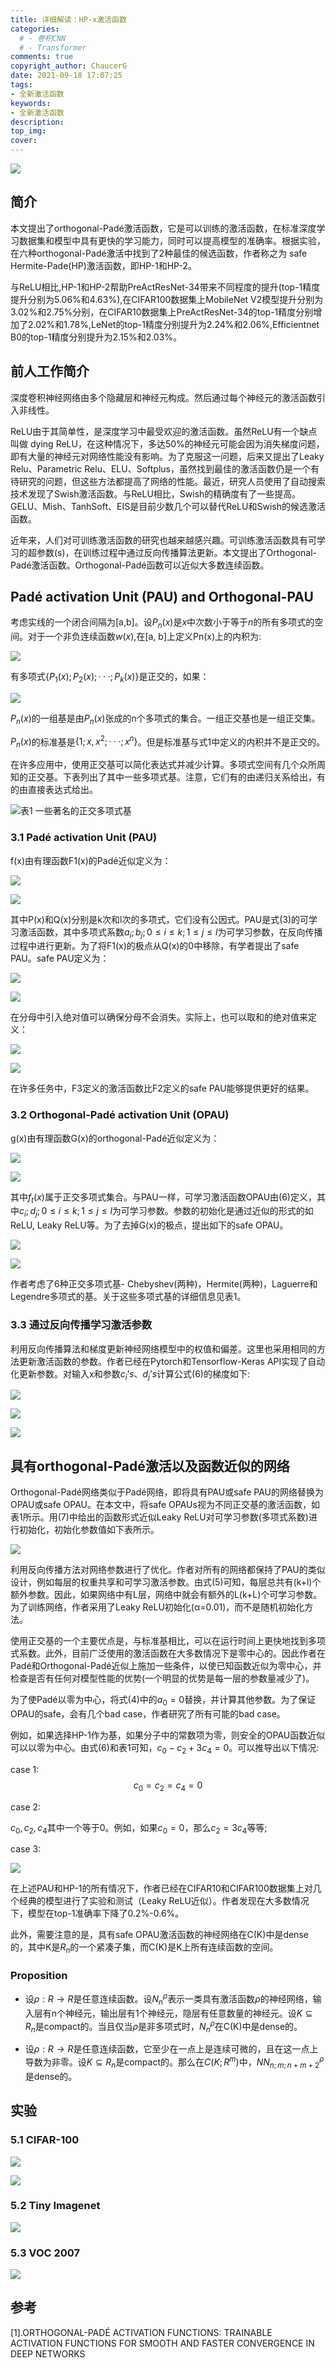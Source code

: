```yaml
---
title: 详细解读：HP-x激活函数
categories:
  # - 卷积CNN
  # - Transformer
comments: true
copyright_author: ChaucerG
date: 2021-09-18 17:07:25
tags:
- 全新激活函数
keywords:
- 全新激活函数
description:
top_img:
cover:
---
```


![](https://gitee.com/chaucerg/pic_-web/raw/master/images_20210618/1.png)



## 简介
本文提出了orthogonal-Padé激活函数，它是可以训练的激活函数，在标准深度学习数据集和模型中具有更快的学习能力，同时可以提高模型的准确率。根据实验，在六种orthogonal-Padé激活中找到了2种最佳的候选函数，作者称之为 safe Hermite-Pade(HP)激活函数，即HP-1和HP-2。

与ReLU相比,HP-1和HP-2帮助PreActResNet-34带来不同程度的提升(top-1精度提升分别为5.06%和4.63%),在CIFAR100数据集上MobileNet V2模型提升分别为3.02%和2.75%分别，在CIFAR10数据集上PreActResNet-34的top-1精度分别增加了2.02%和1.78%,LeNet的top-1精度分别提升为2.24%和2.06%,Efficientnet B0的top-1精度分别提升为2.15%和2.03%。

## 前人工作简介
深度卷积神经网络由多个隐藏层和神经元构成。然后通过每个神经元的激活函数引入非线性。

ReLU由于其简单性，是深度学习中最受欢迎的激活函数。虽然ReLU有一个缺点叫做 dying ReLU，在这种情况下，多达50%的神经元可能会因为消失梯度问题，即有大量的神经元对网络性能没有影响。为了克服这一问题，后来又提出了Leaky Relu、Parametric Relu、ELU、Softplus，虽然找到最佳的激活函数仍是一个有待研究的问题，但这些方法都提高了网络的性能。最近，研究人员使用了自动搜索技术发现了Swish激活函数。与ReLU相比，Swish的精确度有了一些提高。GELU、Mish、TanhSoft、EIS是目前少数几个可以替代ReLU和Swish的候选激活函数。

近年来，人们对可训练激活函数的研究也越来越感兴趣。可训练激活函数具有可学习的超参数(s)，在训练过程中通过反向传播算法更新。本文提出了Orthogonal-Padé激活函数。Orthogonal-Padé函数可以近似大多数连续函数。
 
## Padé activation Unit (PAU) and Orthogonal-PAU
考虑实线的一个闭合间隔为[a,b]。设$P_n(x)$是$x$中次数小于等于$n$的所有多项式的空间。对于一个非负连续函数$w(x)$,在[a, b]上定义Pn(x)上的内积为:

![](https://gitee.com/chaucerg/pic_-web/raw/master/images_20210618/2.png)

有多项式$\{P_1(x);P_2(x);···;P_k(x)\}$是正交的，如果：

![](https://gitee.com/chaucerg/pic_-web/raw/master/images_20210618/3.png)

$P_n(x)$的一组基是由$P_n(x)$张成的n个多项式的集合。一组正交基也是一组正交集。

$P_n(x)$的标准基是$\{1;x, x^2;···;x^n\}$。但是标准基与式1中定义的内积并不是正交的。

在许多应用中，使用正交基可以简化表达式并减少计算。多项式空间有几个众所周知的正交基。下表列出了其中一些多项式基。注意，它们有的由递归关系给出，有的由直接表达式给出。

![表1 一些著名的正交多项式基](https://gitee.com/chaucerg/pic_-web/raw/master/images_20210618/4.png)

### 3.1 Padé activation Unit (PAU)
f(x)由有理函数F1(x)的Padé近似定义为：

![](https://gitee.com/chaucerg/pic_-web/raw/master/images_20210618/5.png)

![](https://gitee.com/chaucerg/pic_-web/raw/master/images_20210618/6.png)

其中P(x)和Q(x)分别是k次和l次的多项式，它们没有公因式。PAU是式(3)的可学习激活函数，其中多项式系数$a_i;b_j;0≤i≤k;1≤j≤l$为可学习参数，在反向传播过程中进行更新。为了将F1(x)的极点从Q(x)的0中移除，有学者提出了safe PAU。safe PAU定义为：

![](https://gitee.com/chaucerg/pic_-web/raw/master/images_20210618/7.png)

![](https://gitee.com/chaucerg/pic_-web/raw/master/images_20210618/8.png)


在分母中引入绝对值可以确保分母不会消失。实际上，也可以取和的绝对值来定义：

![](https://gitee.com/chaucerg/pic_-web/raw/master/images_20210618/9.png)

![](https://gitee.com/chaucerg/pic_-web/raw/master/images_20210618/10.png)

在许多任务中，F3定义的激活函数比F2定义的safe PAU能够提供更好的结果。

### 3.2 Orthogonal-Padé activation Unit (OPAU)
g(x)由有理函数G(x)的orthogonal-Padé近似定义为：

![](https://gitee.com/chaucerg/pic_-web/raw/master/images_20210618/11.png)

![](https://gitee.com/chaucerg/pic_-web/raw/master/images_20210618/12.png)

其中$f_t(x)$属于正交多项式集合。与PAU一样，可学习激活函数OPAU由(6)定义，其中$c_i;d_j;0≤i≤k;1≤j≤l$为可学习参数。参数的初始化是通过近似的形式的如ReLU, Leaky ReLU等。为了去掉G(x)的极点，提出如下的safe OPAU。

![](https://gitee.com/chaucerg/pic_-web/raw/master/images_20210618/13.png)

![](https://gitee.com/chaucerg/pic_-web/raw/master/images_20210618/14.png)

作者考虑了6种正交多项式基- Chebyshev(两种)，Hermite(两种)，Laguerre和Legendre多项式的基。关于这些多项式基的详细信息见表1。

### 3.3 通过反向传播学习激活参数
利用反向传播算法和梯度更新神经网络模型中的权值和偏差。这里也采用相同的方法更新激活函数的参数。作者已经在Pytorch和Tensorflow-Keras API实现了自动化更新参数。对输入x和参数$c_i’s、d_j’s$计算公式(6)的梯度如下:

![](https://gitee.com/chaucerg/pic_-web/raw/master/images_20210618/15.png)

![](https://gitee.com/chaucerg/pic_-web/raw/master/images_20210618/16.png)

![](https://gitee.com/chaucerg/pic_-web/raw/master/images_20210618/17.png)

## 具有orthogonal-Padé激活以及函数近似的网络
Orthogonal-Padé网络类似于Padé网络，即将具有PAU或safe PAU的网络替换为OPAU或safe OPAU。在本文中，将safe OPAUs视为不同正交基的激活函数，如表1所示。用(7)中给出的函数形式近似Leaky ReLU对可学习参数(多项式系数)进行初始化，初始化参数值如下表所示。

![](https://gitee.com/chaucerg/pic_-web/raw/master/images_20210618/18.png)

利用反向传播方法对网络参数进行了优化。作者对所有的网络都保持了PAU的类似设计，例如每层的权重共享和可学习激活参数。由式(5)可知，每层总共有(k+l)个额外参数。因此，如果网络中有L层，网络中就会有额外的L(k+L)个可学习参数。为了训练网络，作者采用了Leaky ReLU初始化(α=0.01)，而不是随机初始化方法。

使用正交基的一个主要优点是，与标准基相比，可以在运行时间上更快地找到多项式系数。此外，目前广泛使用的激活函数在大多数情况下是零中心的。因此作者在Padé和Orthogonal-Padé近似上施加一些条件，以使已知函数近似为零中心，并检查是否有任何对模型性能的优势(一个明显的优势是每一层的参数量减少了)。

为了使Padé以零为中心，将式(4)中的$a_0=0$替换，并计算其他参数。为了保证OPAU的safe，会有几个bad case，作者研究了所有可能的bad case。

例如，如果选择HP-1作为基，如果分子中的常数项为零，则安全的OPAU函数近似可以以零为中心。由式(6)和表1可知，$c_0-c_2+3c_4=0$。可以推导出以下情况:

case 1:
$$c_0=c_2=c_4=0$$

case 2:

$c_0, c_2, c_4$其中一个等于0。例如，如果$c_0 = 0$，那么$c_2 = 3c_4$等等;

case 3:

![](https://gitee.com/chaucerg/pic_-web/raw/master/images_20210618/19.png)

在上述PAU和HP-1的所有情况下，作者已经在CIFAR10和CIFAR100数据集上对几个经典的模型进行了实验和测试（Leaky ReLU近似）。作者发现在大多数情况下，模型在top-1准确率下降了0.2%-0.6%。

此外，需要注意的是，具有safe OPAU激活函数的神经网络在C(K)中是dense的，其中K是$R_n$的一个紧凑子集，而C(K)是K上所有连续函数的空间。

### Proposition 
- 设$\rho : R\to R$是任意连续函数。设$N_n^\rho$表示一类具有激活函数$\rho$的神经网络，输入层有n个神经元，输出层有1个神经元，隐层有任意数量的神经元。设$K\subseteq R_n$是compact的。当且仅当$\rho$是非多项式时，$N_n^\rho$在C(K)中是dense的。

- 设$\rho : R\to R$是任意连续函数，它至少在一点上是连续可微的，且在这一点上导数为非零。设$K\subseteq R_n$是compact的。那么在$C(K;R^m)$中，$NN^\rho_{n;m;n+m+2}$是dense的。

## 实验
### 5.1 CIFAR-100

![](https://gitee.com/chaucerg/pic_-web/raw/master/images_20210618/20.png)

![](https://gitee.com/chaucerg/pic_-web/raw/master/images_20210618/21.png)

### 5.2 Tiny Imagenet

![](https://gitee.com/chaucerg/pic_-web/raw/master/images_20210618/22.png)

### 5.3 VOC 2007 

![](https://gitee.com/chaucerg/pic_-web/raw/master/images_20210618/23.png)

## 参考
[1].ORTHOGONAL-PADÉ ACTIVATION FUNCTIONS: TRAINABLE ACTIVATION FUNCTIONS FOR SMOOTH AND FASTER CONVERGENCE IN DEEP NETWORKS<br>
